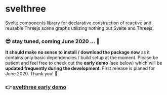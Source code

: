 # svelthree

Svelte components library for declarative construction of reactive and reusable Threejs scene graphs utilizing nothing but Svelte and Threejs.

### 😎 stay tuned, coming June 2020 ... 🚀

**It should make no sense to install / download the package now** as it contains only basic dependencies / build setup at the moment. Please be patient and feel free to check out the **early demo** (see below) which will be **updated frequently during the development**. First release is planed for June 2020. Thank you! 🙂

### 👉 [svelthree early demo](https://cream.gmbh/svelthree/preview)

### 
